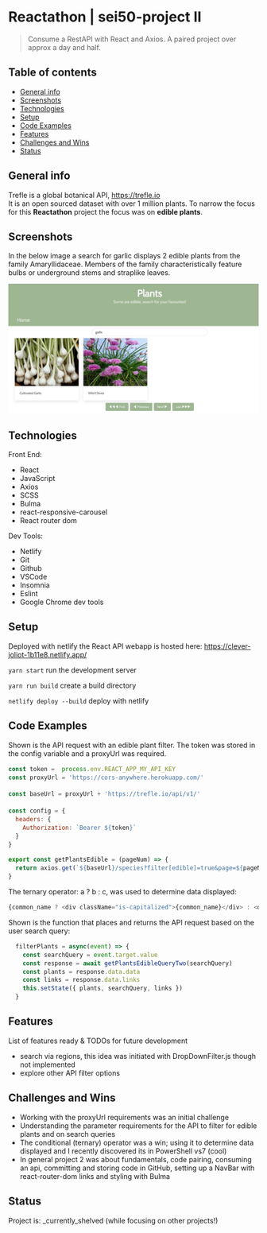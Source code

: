# Reactathon | sei50-project II
> Consume a RestAPI with React and Axios.  A paired project over approx a day and half.

## Table of contents
* [General info](#general-info)
* [Screenshots](#screenshots)
* [Technologies](#technologies)
* [Setup](#setup)
* [Code Examples](#code-examples)
* [Features](#features)
* [Challenges and Wins](#challenges-and-wins)
* [Status](#status)

## General info
Trefle is a global botanical API, https://trefle.io  
It is an open sourced dataset with over 1 million plants.  To narrow the focus for this **Reactathon** project the focus was on **edible plants**.

## Screenshots

In the below image a search for garlic displays 2 edible plants from the family Amaryllidaceae.  Members of the family characteristically feature bulbs or underground stems and straplike leaves.

![Example screenshot](./img/search-garlic.png)

## Technologies

Front End:
- React
- JavaScript
- Axios
- SCSS
- Bulma
- react-responsive-carousel
- React router dom

Dev Tools:
- Netlify
- Git 
- Github
- VSCode
- Insomnia
- Eslint
- Google Chrome dev tools

## Setup
Deployed with netlify the React API webapp is hosted here:
https://clever-joliot-1b11e8.netlify.app/

`yarn start` run the development server

`yarn run build` create a build directory

`netlify deploy --build` deploy with netlify

## Code Examples

Shown is the API request with an edible plant filter.  The token was stored in the config variable and a proxyUrl was required.

```js
const token =  process.env.REACT_APP_MY_API_KEY
const proxyUrl = 'https://cors-anywhere.herokuapp.com/'

const baseUrl = proxyUrl + 'https://trefle.io/api/v1/'

const config = {
  headers: {
    Authorization: `Bearer ${token}`
  }
}
```
```js
export const getPlantsEdible = (pageNum) => {
  return axios.get(`${baseUrl}/species?filter[edible]=true&page=${pageNum}`, config)
}
```

The ternary operator: a ? b : c, was used to determine data displayed:

```js
{common_name ? <div className="is-capitalized">{common_name}</div> : <div className="is-italic">{scientific_name}</div>}
```

Shown is the function that places and returns the API request based on the user search query:

```js
  filterPlants = async(event) => {
    const searchQuery = event.target.value
    const response = await getPlantsEdibleQueryTwo(searchQuery)
    const plants = response.data.data
    const links = response.data.links
    this.setState({ plants, searchQuery, links })
  }
```

## Features
List of features ready & TODOs for future development
* search via regions, this idea was initiated with DropDownFilter.js though not implemented
* explore other API filter options

## Challenges and Wins
* Working with the proxyUrl requirements was an initial challenge
* Understanding the parameter requirements for the API to filter for edible plants and on search queries
* The conditional (ternary) operator was a win; using it to determine data displayed and I recently discovered its in PowerShell vs7 (cool)
* In general project 2 was about fundamentals, code pairing, consuming an api, committing and storing code in GitHub, setting up a NavBar with react-router-dom links and styling with Bulma

## Status
Project is: _currently_shelved (while focusing on other projects!)